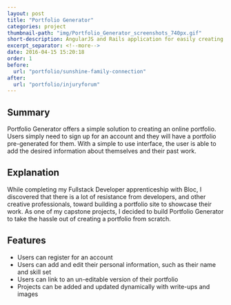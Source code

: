 ```yaml
---
layout: post
title: "Portfolio Generator"
categories: project
thumbnail-path: "img/Portfolio_Generator_screenshots_740px.gif"
short-description: AngularJS and Rails application for easily creating a technical portfolio to be hosted on the site.
excerpt_separator: <!--more-->
date: 2016-04-15 15:20:18
order: 1
before:
  url: "portfolio/sunshine-family-connection"
after:
  url: "portfolio/injuryforum"
---
```

## Summary

Portfolio Generator offers a simple solution to creating an online portfolio. Users simply need to sign up for an account and they will have a portfolio pre-generated for them. With a simple to use interface, the user is able to add the desired information about themselves and their past work.
<!--more-->

## Explanation

While completing my Fullstack Developer apprenticeship with Bloc, I discovered that there is a lot of resistance from developers, and other creative professionals, toward building a portfolio site to showcase their work.  As one of my capstone projects, I decided to build Portfolio Generator to take the hassle out of creating a portfolio from scratch.

## Features

* Users can register for an account
* Users can add and edit their personal information, such as their name and skill set
* Users can link to an un-editable version of their portfolio
* Projects can be added and updated dynamically with write-ups and images
